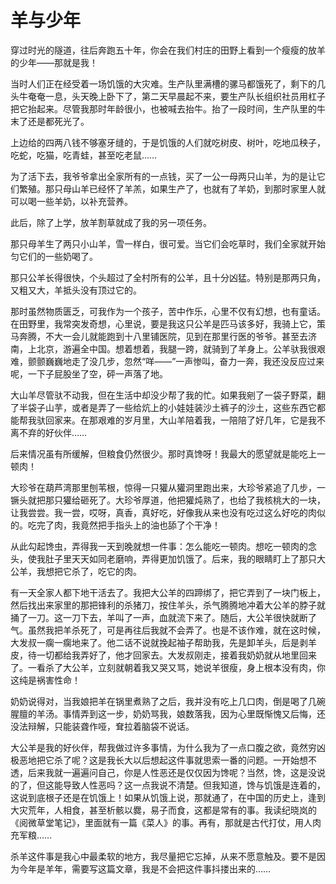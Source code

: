 # 羊与少年

穿过时光的隧道，往后奔跑五十年，你会在我们村庄的田野上看到一个瘦瘦的放羊的少年——那就是我！ 

当时人们正在经受着一场饥饿的大灾难。生产队里满槽的骡马都饿死了，剩下的几头牛奄奄一息，头天晚上卧下了，第二天早晨起不来，要生产队长组织社员用杠子把它抬起来。尽管我那时年龄很小，也被喊去抬牛。抬了一段时间，生产队里的牛末了还是都死光了。 

上边给的四两八钱不够塞牙缝的，于是饥饿的人们就吃树皮、树叶，吃地瓜秧子，吃蛇，吃猫，吃青蛙，甚至吃老鼠…… 

为了活下去，我爷爷拿出全家所有的一点钱，买了一公一母两只山羊，为的是让它们繁殖。那只母山羊已经怀了羊羔，如果生产了，也就有了羊奶，到那时家里人就可以喝一些羊奶，以补充营养。 

此后，除了上学，放羊割草就成了我的另一项任务。 

那只母羊生了两只小山羊，雪一样白，很可爱。当它们会吃草时，我们全家就开始匀它们的一些奶喝了。 

那只公羊长得很快，个头超过了全村所有的公羊，且十分凶猛。特别是那两只角，又粗又大，羊抵头没有顶过它的。 

那时虽然物质匮乏，可我作为一个孩子，苦中作乐，心里不仅有幻想，也有童话。在田野里，我常突发奇想，心里说，要是我这只公羊是匹马该多好，我骑上它，策马奔腾，不大一会儿就能跑到十八里铺医院，见到在那里行医的爷爷。甚至去济南，上北京，游遍全中国。想着想着，我腿一跨，就骑到了羊身上。公羊驮我很艰难，颤颤巍巍地走了没几步，忽然“咩——”一声惨叫，奋力一奔，我还没反应过来呢，一下子屁股坐了空，砰一声落了地。 

大山羊尽管驮不动我，但在生活中却没少帮了我的忙。如果我剜了一袋子野菜，翻了半袋子山芋，或者是弄了一些给炕上的小娃娃装沙土裤子的沙土，这些东西它都能帮我驮回家来。在那艰难的岁月里，大山羊陪着我，一陪陪了好几年，它是我不离不弃的好伙伴…… 

后来情况虽有所缓解，但粮食仍然很少。那时真馋呀！我最大的愿望就是能吃上一顿肉！ 

大珍爷在葫芦湾那里刨苇根，惊得一只獾从獾洞里跑出来，大珍爷紧追了几步，一镢头就把那只獾给砸死了。大珍爷厚道，他把獾炖熟了，也给了我核桃大的一块，让我尝尝。我一尝，哎呀，真香，真好吃，好像我从来也没有吃过这么好吃的肉似的。吃完了肉，我竟然把手指头上的油也舔了个干净！ 

从此勾起馋虫，弄得我一天到晚就想一件事：怎么能吃一顿肉。想吃一顿肉的念头，使我肚子里天天如同老磨响，弄得更加饥饿了。后来，我的眼睛盯上了那只大公羊，我想把它杀了，吃它的肉。 

有一天全家人都下地干活去了。我把大公羊的四蹄绑了，把它弄到了一块门板上，然后找出来家里的那把锋利的杀猪刀，按住羊头，杀气腾腾地冲着大公羊的脖子就捅了一刀。这一刀下去，羊叫了一声，血就流下来了。随后，大公羊很快就断了气。虽然我把羊杀死了，可是再往后我就不会弄了。也是不该作难，就在这时候，大发叔一瘸一瘸地来了。他二话不说就挽起袖子帮助我，先是卸羊头，后是剥羊皮，待一切都给我弄好了，他才回家去。大发叔刚走，接着我奶奶就从地里回来了。一看杀了大公羊，立刻就朝着我又哭又骂，她说羊很瘦，身上根本没有肉，你这纯是祸害性命！ 

奶奶说得对，当我娘把羊在锅里煮熟了之后，我并没有吃上几口肉，倒是喝了几碗腥膻的羊汤。事情弄到这一步，奶奶骂我，娘数落我，因为心里既惭愧又后悔，还没法辩解，只能装聋作哑，耷拉着脑袋不说话。 

大公羊是我的好伙伴，帮我做过许多事情，为什么我为了一点口腹之欲，竟然穷凶极恶地把它杀了呢？这是我长大以后想起这件事就思索一番的问题。一开始想不透，后来我就一遍遍问自己，你是人性恶还是仅仅因为馋呢？当然，馋，这是没说的了，但这能导致人性恶吗？这一点我说不清楚。但我知道，馋与饥饿是连着的，这说到底根子还是在饥饿上！如果从饥饿上说，那就通了，在中国的历史上，逢到大灾荒年，人相食，甚至析骸以爨，易子而食，这都是常有的事。我读纪晓岚的《阅微草堂笔记》，里面就有一篇《菜人》的事。再有，那就是古代打仗，用人肉充军粮…… 

杀羊这件事是我心中最柔软的地方，我尽量把它忘掉，从来不愿意触及。要不是因为今年是羊年，需要写这篇文章，我是不会把这件事抖搂出来的……
